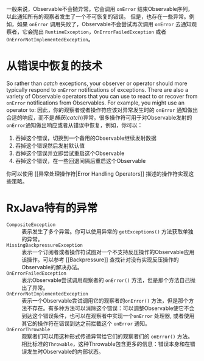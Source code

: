 一般来说，Observable不会抛异常。它会调用 `onError` 结束Observable序列，以此通知所有的观察者发生了一个不可恢复的错误。
但是，也存在一些异常。例如，如果 `onError` 调用失败了，Observable不会尝试再次调用 `onError` 去通知观察者，它会抛出 `RuntimeException`，`OnErrorFailedException` 或者 `OnErrorNotImplementedException`。

# 从错误中恢复的技术

So rather than _catch_ exceptions, your observer or operator should more typically respond to `onError` notifications of exceptions. There are also a variety of Observable operators that you can use to react to or recover from `onError` notifications from Observables. For example, you might use an operator to:
因此，你的观察者或者操作符应该对异常发生时的 `onError` 通知做出合适的响应，而不是*捕获*(_catch_)异常。很多操作符可用于对Observable发射的`onError`通知做出响应或者从错误中恢复，例如，你可以：

1. 吞掉这个错误，切换到一个备用的Observable继续发射数据
2. 吞掉这个错误然后发射默认值
3. 吞掉这个错误并立即尝试重启这个Observable
4. 吞掉这个错误，在一些回退间隔后重启这个Observable

你可以使用 [[异常处理操作符|Error Handling Operators]] 描述的操作符实现这些策略。

# RxJava特有的异常

<dl>
 <dt><code>CompositeException</code></dt><dd>表示发生了多个异常。你可以使用异常的 <code>getExceptions()</code> 方法获取单独的异常。</dd>
 
 <dt><code>MissingBackpressureException</code></dt><dd>表示一个订阅者或者操作符试图对一个不支持反压操作的Observable应用该操作。可以参考 [[Backpressure]] 查找针对没有实现反压操作的Observable的解决办法。</dd>
 
 <dt><code>OnErrorFailedException</code></dt><dd>表示Observable尝试调用观察者的 <code>onError()</code> 方法，但是那个方法自己抛出了异常。</dd>
 
 <dt><code>OnErrorNotImplementedException</code></dt><dd>表示一个Observable尝试调用它的观察者的<code>onError()</code> 方法，但是那个方法不存在。有多种方法可以消除这个错误：可以调整Observable使它不会到达这个错误条件，也可以在观察者中实现一个<code>onError</code> 处理器, 或者使用其它的操作符在错误到达之前拦截这个 <code>onError</code> 通知。</dd>
 
 <dt><code>OnErrorThrowable</code></dt><dd>观察者们可以用这种形式传递异常给它们的观察者们的 <code>onError()</code> 方法。相比标准的<code>Throwable</code>，这种Throwable包含更多的信息：错误本身和在错误发生时Observable的内部状态。</dd>
</dl>

